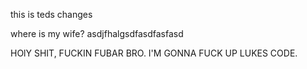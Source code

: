 this is teds changes

where is my wife?
asdjfhalgsdfasdfasfasd

HOlY SHIT, FUCKIN FUBAR BRO. I'M GONNA FUCK UP LUKES CODE.

